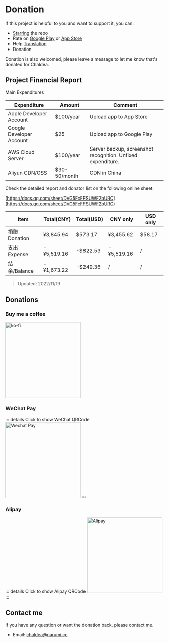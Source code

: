 # Donation

If this project is helpful to you and want to support it, you can:

- [Starring](https://github.com/chaldea-center/chaldea/stargazers) the repo
- Rate on [Google Play](https://play.google.com/store/apps/details?id=cc.narumi.chaldea) or [App Store](https://apps.apple.com/us/app/chaldea/id1548713491?itsct=apps_box&itscg=30200)
- Help [Translation](./translation.md)
- Donation

Donation is also welcomed, please leave a message to let me know that's donated for Chaldea.

## Project Financial Report

Main Expenditures

| Expenditure              | Amount       | Comment                                                     |
| ------------------------ | ------------ | ----------------------------------------------------------- |
| Apple Developer Account  | $100/year    | Upload app to App Store                                     |
| Google Developer Account | $25          | Upload app to Google Play                                   |
| AWS Cloud Server         | $100/year    | Server backup, screenshot recognition. Unfixed expenditure. |
| Aliyun CDN/OSS           | $30-50/month | CDN in China                                                |

Check the detailed report and donator list on the following online sheet:

[https://docs.qq.com/sheet/DVG5FcFFSUWF2bURC](https://docs.qq.com/sheet/DVG5FcFFSUWF2bURC)

| **Item**      | **Total(CNY)** | **Total(USD)** | **CNY only** | **USD only** |
| ------------- | -------------- | -------------- | ------------ | ------------ |
| 捐赠 Donation | ¥3,845.94      | $573.17        | ¥3,455.62    | $58.17       |
| 支出 Expense  | -¥5,519.16     | -$822.53       | -¥5,519.16   | /            |
| 结余/Balance  | -¥1,673.22     | -$249.36       | /            | /            |

> Updated: 2022/11/19

## Donations

### Buy me a coffee

[<img src="/images/kofi2.webp" alt="ko-fi" width="240"/>](https://ko-fi.com/G2G152BDO)

<!-- ### PayPal.Me
[<img src="https://www.paypalobjects.com/webstatic/mktg/Logo/pp-logo-200px.png" alt="paypal.me/narumishi" width="240"/>](https://paypal.me/narumishi) -->

### WeChat Pay

::: details Click to show WeChat QRCode
<img src="/images/wechat_pay.webp" alt="Wechat Pay" width="240"/>
:::

### Alipay

::: details Click to show Alipay QRCode
<img src="/images/alipay.webp" alt="Alipay" width="240"/>
:::

## Contact me

If you have any question or want the donation back, please contact me.

- Email: [chaldea@narumi.cc](mailto:chaldea@narumi.cc)
